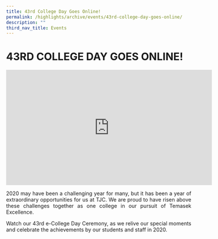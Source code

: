 ```yaml
---
title: 43rd College Day Goes Online!
permalink: /highlights/archive/events/43rd-college-day-goes-online/
description: ""
third_nav_title: Events
---
```

# 43RD COLLEGE DAY GOES ONLINE!
  
<center><iframe width="560" height="315" src="https://www.youtube.com/embed/Fk8XJOG_aT0" title="Temasek Junior College 2021 43rd College Day" frameborder="0" allow="accelerometer; autoplay; clipboard-write; encrypted-media; gyroscope; picture-in-picture" allowfullscreen></iframe></center>
  

<p style="text-align: justify;">2020 may have been a challenging year for many, but it has been a year of extraordinary opportunities for us at TJC. We are proud to have risen above these challenges together as one college in our pursuit of Temasek Excellence.</p>

<p style="text-align: justify;">Watch our 43rd e-College Day Ceremony, as we relive our special moments and celebrate the achievements by our students and staff in 2020.</p>